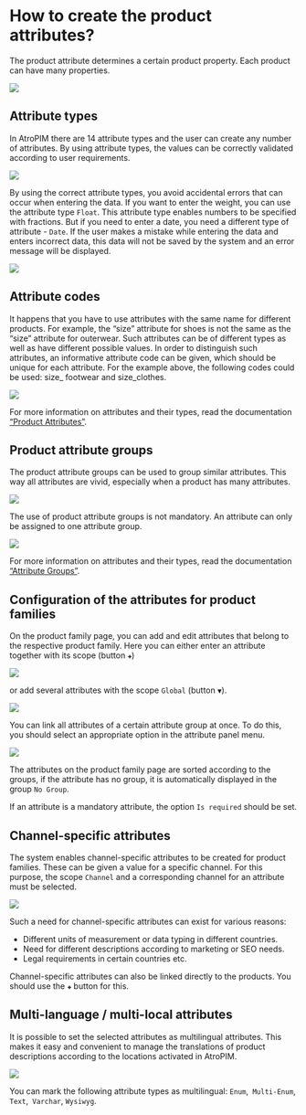 # How to create the product attributes?

The product attribute determines a certain product property. Each product can have many properties.

![](../_assets/how-tos/how-to-create-the-product-attributes/image19.png)

## Attribute types

In AtroPIM there are 14 attribute types and the user can create any number of attributes. By using attribute types, the values ​​can be correctly validated according to user requirements.

![](../_assets/how-tos/how-to-create-the-product-attributes/image53.png)

By using the correct attribute types, you avoid accidental errors that can occur when entering the data. If you want to enter the weight, you can use the attribute type `Float`. This attribute type enables numbers to be specified with fractions. But if you need to enter a date, you need a different type of attribute - `Date`. If the user makes a mistake while entering the data and enters incorrect data, this data will not be saved by the system and an error message will be displayed.

![](../_assets/how-tos/how-to-create-the-product-attributes/image27.png)

## Attribute codes

It happens that you have to use attributes with the same name for different products. For example, the “size” attribute for shoes is not the same as the “size” attribute for outerwear. Such attributes can be of different types as well as have different possible values. In order to distinguish such attributes, an informative attribute code can be given, which should be unique for each attribute. For the example above, the following codes could be used: size\_ footwear and size\_clothes.

![](../_assets/how-tos/how-to-create-the-product-attributes/image7.png)

For more information on attributes and their types, read the documentation [“Product Attributes”](/atrocore/docs/blob/master/atropim/user-guide/attributes.md).

## Product attribute groups 

The product attribute groups can be used to group similar attributes. This way all attributes are vivid, especially when a product has many attributes.

![](../_assets/how-tos/how-to-create-the-product-attributes/image23.png)

The use of product attribute groups is not mandatory. An attribute can only be assigned to one attribute group.

![](../_assets/how-tos/how-to-create-the-product-attributes/image25.png)

For more information on attributes and their types, read the documentation [“Attribute Groups”](/atrocore/docs/blob/master/atropim/user-guide/attribute-groups.md).

## Configuration of the attributes for product families

On the product family page, you can add and edit attributes that belong to the respective product family. Here you can either enter an attribute together with its scope (button `✚`)

![](../_assets/how-tos/how-to-create-the-product-attributes/image15.png)

or add several attributes with the scope `Global` (button ` ▼ `).

![](../_assets/how-tos/how-to-create-the-product-attributes/image1.png)

You can link all attributes of a certain attribute group at once. To do this, you should select an appropriate option in the attribute panel menu.

![](../_assets/how-tos/how-to-create-the-product-attributes/image39.png)

The attributes on the product family page are sorted according to the groups, if the attribute has no group, it is automatically displayed in the group `No Group`.

If an attribute is a mandatory attribute, the option `Is required` should be set.

## Channel-specific attributes

The system enables channel-specific attributes to be created for product families. These can be given a value for a specific channel. For this purpose, the scope `Channel` and a corresponding channel for an attribute must be selected.

![](../_assets/how-tos/how-to-create-the-product-attributes/image41.png)

Such a need for channel-specific attributes can exist for various reasons:

- Different units of measurement or data typing in different countries.
- Need for different descriptions according to marketing or SEO needs.
- Legal requirements in certain countries etc.

Channel-specific attributes can also be linked directly to the products. You should use the `✚` button for this.

## Multi-language / multi-local attributes

It is possible to set the selected attributes as multilingual attributes. This makes it easy and convenient to manage the translations of product descriptions according to the locations activated in AtroPIM.

![](../_assets/how-tos/how-to-create-the-product-attributes/image34.png)

You can mark the following attribute types as multilingual: `Enum`,` Multi-Enum`, `Text`,` Varchar`, `Wysiwyg`.
